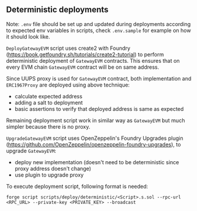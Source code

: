 ## Deterministic deployments

Note: `.env` file should be set up and updated during deployments according to expected env variables in scripts, check `.env.sample` for example on how it should look like.

`DeployGatewayEVM` script uses create2 with Foundry (https://book.getfoundry.sh/tutorials/create2-tutorial) to perform deterministic deployment of `GatewayEVM` contracts.
This ensures that on every EVM chain `GatewayEVM` contract will be on same address.

Since UUPS proxy is used for `GatewayEVM` contract, both implementation and `ERC1967Proxy` are deployed using above technique:

- calculate expected address
- adding a salt to deployment
- basic assertions to verify that deployed address is same as expected

Remaining deployment script work in similar way as `GatewayEVM` but much simpler because there is no proxy.

`UpgradeGatewayEVM` script uses OpenZeppelin's Foundry Upgrades plugin (https://github.com/OpenZeppelin/openzeppelin-foundry-upgrades), to upgrade `GatewayEVM`:

- deploy new implementation (doesn't need to be deterministic since proxy address doesn't change)
- use plugin to upgrade proxy

To execute deployment script, following format is needed:

```
forge script scripts/deploy/deterministic/<Script>.s.sol --rpc-url <RPC_URL> --private-key <PRIVATE_KEY> --broadcast 
```